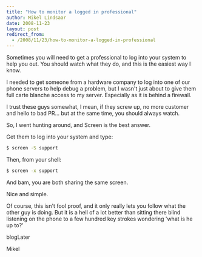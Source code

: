 ```yaml
---
title: "How to monitor a logged in professional"
author: Mikel Lindsaar
date: 2008-11-23
layout: post
redirect_from:
  - /2008/11/23/how-to-monitor-a-logged-in-professional
---
```

Sometimes you will need to get a professional to log into your system to
help you out. You should watch what they do, and this is the easiest way
I know.

I needed to get someone from a hardware company to log into one of our
phone servers to help debug a problem, but I wasn't just about to give
them full carte blanche access to my server. Especially as it is behind
a firewall.

I trust these guys somewhat, I mean, if they screw up, no more customer
and hello to bad PR... but at the same time, you should always watch.

So, I went hunting around, and Screen is the best answer.

Get them to log into your system and type:

``` sh
$ screen -S support
```

Then, from your shell:

``` sh
$ screen -x support
```

And bam, you are both sharing the same screen.

Nice and simple.

Of course, this isn't fool proof, and it only really lets you follow
what the other guy is doing. But it is a hell of a lot better than
sitting there blind listening on the phone to a few hundred key strokes
wondering 'what is he up to?'

blogLater

Mikel

